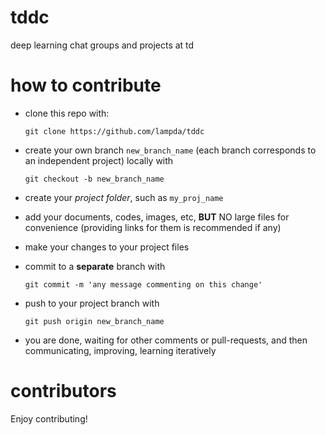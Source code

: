 # tddc
deep learning chat groups and projects at td


# how to contribute

* clone this repo with: 

    ```
    git clone https://github.com/lampda/tddc
    ```
* create your own branch `new_branch_name` (each branch corresponds to an independent project) locally with

    ```
    git checkout -b new_branch_name
    ```
* create your *project folder*, such as `my_proj_name`
* add your documents, codes, images, etc, **BUT** NO large files for convenience (providing links for them is recommended if any)
* make your changes to your project files
* commit to a **separate** branch with

    ```
    git commit -m 'any message commenting on this change'
    ```
* push to your project branch with

    ```
    git push origin new_branch_name
    ```
* you are done, waiting for other comments or pull-requests, and then communicating, improving, learning iteratively


# contributors
Enjoy contributing!


